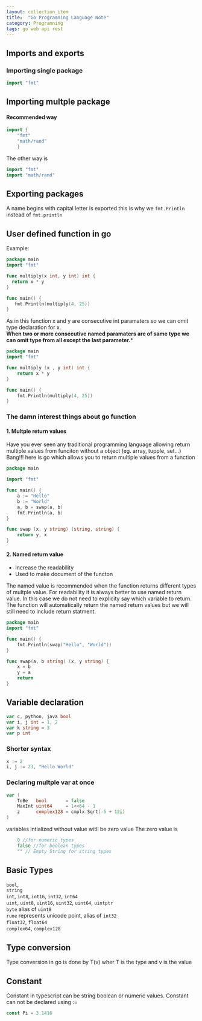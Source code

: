 ```yaml
---
layout: collection_item
title:  "Go Programning Language Note"
category: Programning
tags: go web api rest
---
```


## Imports and exports
### Importing single package
```go
import "fmt"
```
## Importing multple package
#### Recommended way

```go 
import {
    "fmt"
    "math/rand"
    }
```
The other way is

```go
import "fmt"
import "math/rand"
```


## Exporting packages
A name begins with capital letter is exported this is why we `fmt.Println` instead of `fmt.println`

## User defined function in go
Example:

```go
package main
import "fmt"

func multiply(x int, y int) int {
  return x * y
}

func main() {
   fmt.Println(multiply(4, 25))
}
```
As in this function x and y are consecutive int paramaters so we can omit type declaration for x.<br>
**When two or more consecutive named paramaters are of same type we can omit type from all except the last parameter.***

```go 
package main 
import "fmt"

func multiply (x , y int) int {
    return x * y
} 

func main() {
    fmt.Println(multiply(4, 25))
}
```

### The damn interest things about go function

#### 1. Multple return values
Have you ever seen any traditional programming language allowing return multiple values from funciton without a object (eg. array, tupple, set...) Bang!!! here is go which allows you to return multiple values from a function

```go
package main

import "fmt"

func main() {
    a := "Hello"
    b := "World"
    a, b = swap(a, b)
    fmt.Println(a, b)
}

func swap (x, y string) (string, string) {
    return y, x
}
```

#### 2. Named return value
* Increase the readability 
* Used to make document of the functon

The named value is recommended when the function returns different types of multple value. For readability it is always better to use named return value. In this case we do not need to explicity say which variable to return. The function will automatically return the named return values but we will still need to include return statment.

```go
package main
import "fmt"

func main() {
    fmt.Println(swap("Hello", "World"))
}

func swap(a, b string) (x, y string) {
    x = b
    y = a
	return
}
```


## Variable declaration

```go
var c, python, java bool
var i, j int = 1, 2
var k string = 3
var p int
```

### Shorter syntax
```go
x := 2
i, j := 23, "Hello World"
```

### Declaring multple var at once 

```go
var (
	ToBe   bool       = false
	MaxInt uint64     = 1<<64 - 1
	z      complex128 = cmplx.Sqrt(-5 + 12i)
)
```

variables intialized without value witll be zero value
The zero value is 

```go
    0 //for numeric types
    false //for boolean types
    "" // Empty String for string types
```

## Basic Types

`bool`,<br> `string` <br>
`int`, `int8`, `int16`, `int32`, `int64` <br>
`uint`, `uint8`, `uint16`, `uint32`, `uint64`, `uintptr` <br>
`byte` alias of `uint8` <br>
`rune` represents unicode point, alias of `int32` <br>
`float32`, `float64` <br>
`complex64`, `complex128` <br>

## Type conversion
Type conversion in go is done by T(v) wher T is the type and v is the value

## Constant 
Constant in typescript can be string boolean or numeric values. Constant can not be declared using := 

```go
const Pi = 3.1416
```
